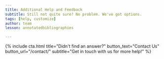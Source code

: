 ```yaml
---
title: Additional Help and Feedback
subtitle: Still not quite sure? No problem. We've got options.
tags: [help, customize]
author: team
lesson: annotatedbibliographies

---
```


{% include cta.html title="Didn't find an answer?" button_text="Contact Us" button_url="/contact/" subtitle="Get in touch with us for more help!" %}

